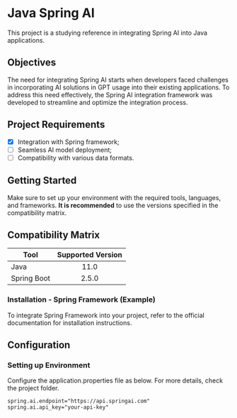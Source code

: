 # Java Spring AI

This project is a studying reference in integrating Spring AI into Java applications. 

## Objectives

The need for integrating Spring AI starts when developers faced challenges in incorporating AI solutions in GPT usage into their existing applications. To address this need effectively, the Spring AI integration framework was developed to streamline and optimize the integration process.

## Project Requirements

- [X] Integration with Spring framework;
- [ ] Seamless AI model deployment;
- [ ] Compatibility with various data formats.

## Getting Started

Make sure to set up your environment with the required tools, languages, and frameworks. **It is recommended** to use the versions specified in the compatibility matrix.

## Compatibility Matrix

| Tool           | Supported Version |
|----------------|:-----------------:|
| Java           |         11.0      |
| Spring Boot    |        2.5.0      |


### Installation - Spring Framework (Example)

To integrate Spring Framework into your project, refer to the official documentation for installation instructions.

## Configuration

### Setting up Environment

Configure the application.properties file as below. For more details, check the project folder.

```properties
spring.ai.endpoint="https://api.springai.com"
spring.ai.api_key="your-api-key"
